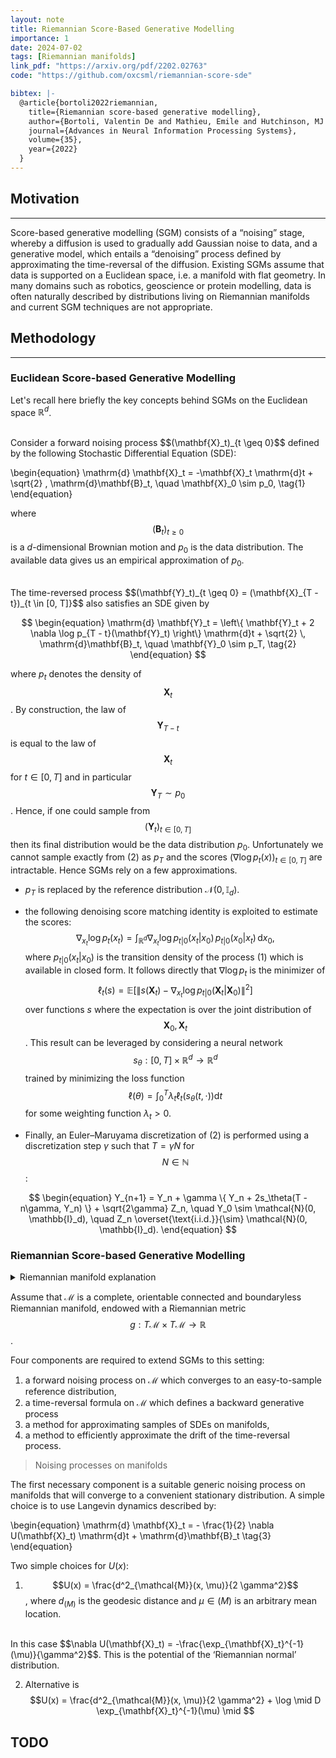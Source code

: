 ```yaml
---
layout: note
title: Riemannian Score-Based Generative Modelling
importance: 1
date: 2024-07-02
tags: [Riemannian manifolds]
link_pdf: "https://arxiv.org/pdf/2202.02763"
code: "https://github.com/oxcsml/riemannian-score-sde"

bibtex: |-
  @article{bortoli2022riemannian,
    title={Riemannian score-based generative modelling},
    author={Bortoli, Valentin De and Mathieu, Emile and Hutchinson, MJ and Thornton, James and Teh, Yee Whye and Doucet, Arnaud},
    journal={Advances in Neural Information Processing Systems},
    volume={35},
    year={2022}
  }
---
```


## Motivation
---

Score-based generative modelling (SGM) consists of a “noising” stage, whereby a diffusion is used to gradually add Gaussian noise to data, and a generative model, which entails a “denoising” process defined by approximating the time-reversal of the diffusion.
Existing SGMs assume that data is supported on a Euclidean space, i.e. a manifold with flat geometry. In many domains such as robotics, geoscience or protein modelling, data is often naturally described by distributions living on Riemannian manifolds and current SGM techniques are not appropriate. 

## Methodology
---

### Euclidean Score-based Generative Modelling

Let's recall here briefly the key concepts behind SGMs on the Euclidean space $\mathbb{R}^d$.

<br>
Consider a forward noising process $$(\mathbf{X}_t)_{t \geq 0}$$ defined by the following Stochastic Differential Equation (SDE):

\begin{equation}
    \mathrm{d} \mathbf{X}_t = -\mathbf{X}_t \mathrm{d}t + \sqrt{2} \, \mathrm{d}\mathbf{B}_t, \quad \mathbf{X}_0 \sim p_0,
    \tag{1}
\end{equation}

where $$(\mathbf{B}_t)_{t \geq 0}$$ is a $d$-dimensional Brownian motion and $p_0$ is the data distribution. 
The available data gives us an empirical approximation of $p_0$. 

<br>
The time-reversed process $$(\mathbf{Y}_t)_{t \geq 0} = (\mathbf{X}_{T - t})_{t \in [0, T]}$$ also satisfies an SDE given by

$$
\begin{equation}
    \mathrm{d} \mathbf{Y}_t = \left\{ \mathbf{Y}_t + 2 \nabla \log p_{T - t}(\mathbf{Y}_t) \right\} \mathrm{d}t + \sqrt{2} \, \mathrm{d}\mathbf{B}_t, \quad \mathbf{Y}_0 \sim p_T,
    \tag{2}
\end{equation}
$$

where $p_t$ denotes the density of $$\mathbf{X}_t$$. 
By construction, the law of $$\mathbf{Y}_{T - t}$$ is equal to the law of $$\mathbf{X}_t$$ for $t \in [0, T]$ and in particular $$\mathbf{Y}_T \sim p_0$$.
Hence, if one could sample from $$(\mathbf{Y}_t)_{t \in [0, T]}$$ then its final distribution would be the data distribution $p_0$. Unfortunately we cannot sample exactly from (2) as $p_T$ and the scores $\left( \nabla \log p_t(x) \right)_{t \in [0, T]}$ are intractable. Hence SGMs rely on a few approximations.

- $p_T$ is replaced by the reference distribution $\mathcal{N}(0, \mathbb{I}_d)$. 
- the following denoising score matching identity is exploited to estimate the scores:
$$
\nabla_{x_t} \log p_t(x_t) = \int_{\mathbb{R}^d} \nabla_{x_t} \log p_{t|0}(x_t|x_0) \, p_{t|0}(x_0|x_t) \, \mathrm{d}x_0,
$$
where $p_{t|0}(x_t|x_0)$ is the transition density of the process (1) which is available in closed form. 
It follows directly that $\nabla \log p_t$ is the minimizer of
$$
\ell_t(s) = \mathbb{E} \left[ \| s(\mathbf{X}_t) - \nabla_{x_t} \log p_{t|0}(\mathbf{X}_t | \mathbf{X}_0) \|^2 \right]
$$
over functions $s$ where the expectation is over the joint distribution of $$\mathbf{X}_0, \mathbf{X}_t$$.
This result can be leveraged by considering a neural network $$s_\theta : [0, T] \times \mathbb{R}^d \to \mathbb{R}^d$$ trained by minimizing the loss function
$$
\ell(\theta) = \int_0^T \lambda_t \ell_t(s_\theta(t, \cdot)) \mathrm{d}t
$$
for some weighting function $\lambda_t > 0$.

- Finally, an Euler–Maruyama discretization of (2) is performed using a discretization step $\gamma$ such that $T = \gamma N$ for $$N \in \mathbb{N}$$:

$$
\begin{equation}
    Y_{n+1} = Y_n + \gamma \{ Y_n + 2s_\theta(T - n\gamma, Y_n)  \} + \sqrt{2\gamma} Z_n, \quad Y_0 \sim \mathcal{N}(0, \mathbb{I}_d), \quad Z_n \overset{\text{i.i.d.}}{\sim} \mathcal{N}(0, \mathbb{I}_d).
\end{equation}
$$

### Riemannian Score-based Generative Modelling

<details class="details-frame" markdown="1">
  <summary> Riemannian manifold explanation </summary>

**Simple example**

Imagine the Earth. From space it is a big 3‑D ball, but if you are an ant walking on the surface you can move only east–west and north–south, two directions. So the surface is a 2‑dimensional world living inside 3‑dimensional space. That is what mathematicians call a 2‑dimensional manifold.

Exactly the same idea works for:
- Roads or wires running through space → 1‑dimensional manifolds.
- The sheet of paper you are reading → 2‑dimensional manifold.
- Hard‑to‑picture shapes that sit inside higher‑dimensional space → still manifolds; you just need more imagination (or equations) to see them.

<br>
Saying “manifold” only tells us where we can go. It does not yet tell us
how long a step is,
what the shortest route between two towns is, or
how to measure an angle between two roads.
To add that information we give every point on the surface its own little “ruler”―a dot‑product for the arrows (vectors) that live in the tangent plane at that point. The rule for measuring must change smoothly as you walk around. Once you add those smoothly varying rulers you have a Riemannian manifold.

<br>
Euclidean space, the n-sphere, hyperbolic space, and smooth surfaces in three-dimensional space, such as ellipsoids and paraboloids, are all examples of Riemannian manifolds.

</details>

Assume that $\mathcal{M}$ is a complete, orientable connected and boundaryless Riemannian manifold, endowed with a Riemannian metric $$g: T \mathcal{M} \times T \mathcal{M} \longrightarrow \mathbb{R}$$.

Four components are required to extend SGMs to this setting: 
1. a forward noising process on $\mathcal{M}$ which converges to an easy-to-sample reference distribution, 
2. a time-reversal formula on $\mathcal{M}$ which defines a backward generative process
3. a method for approximating samples of SDEs on manifolds, 
4. a method to efficiently approximate the drift of the time-reversal process.

> Noising processes on manifolds

The first necessary component is a suitable generic noising process on manifolds that will converge to a convenient stationary distribution. A simple choice is to use Langevin dynamics described by:

\begin{equation}
    \mathrm{d} \mathbf{X}_t = - \frac{1}{2} \nabla U(\mathbf{X}_t) \mathrm{d}t + \mathrm{d}\mathbf{B}_t
    \tag{3}
\end{equation}

Two simple choices for $U(x)$:

1. $$U(x) = \frac{d^2_{\mathcal{M}}(x, \mu)}{2 \gamma^2}$$, where $d_{\mathcal(M)}$ is the geodesic distance and $\mu \in \mathcal(M)$ is an arbitrary mean location.
<br>
In this case $$\nabla U(\mathbf{X}_t) = -\frac{\exp_{\mathbf{X}_t}^{-1}(\mu)}{\gamma^2}$$. This is the potential of the ‘Riemannian normal’ distribution. 

2. Alternative is $$U(x) = \frac{d^2_{\mathcal{M}}(x, \mu)}{2 \gamma^2} + \log \mid D \exp_{\mathbf{X}_t}^{-1}(\mu) \mid $$

## TODO
